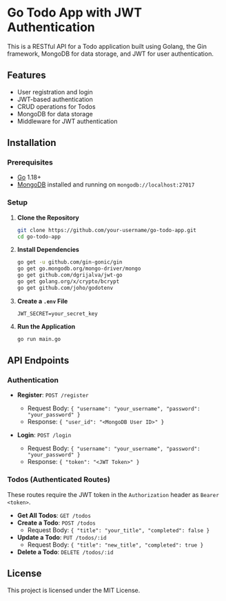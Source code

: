 # Go Todo App with JWT Authentication

This is a RESTful API for a Todo application built using Golang, the Gin framework, MongoDB for data storage, and JWT for user authentication.

## Features

- User registration and login
- JWT-based authentication
- CRUD operations for Todos
- MongoDB for data storage
- Middleware for JWT authentication

## Installation

### Prerequisites

- [Go](https://golang.org/) 1.18+
- [MongoDB](https://www.mongodb.com/) installed and running on `mongodb://localhost:27017`

### Setup

1. **Clone the Repository**

    ```bash
    git clone https://github.com/your-username/go-todo-app.git
    cd go-todo-app
    ```

2. **Install Dependencies**

    ```bash
    go get -u github.com/gin-gonic/gin
    go get go.mongodb.org/mongo-driver/mongo
    go get github.com/dgrijalva/jwt-go
    go get golang.org/x/crypto/bcrypt
    go get github.com/joho/godotenv
    ```

3. **Create a `.env` File**

    ```plaintext
    JWT_SECRET=your_secret_key
    ```

4. **Run the Application**

    ```bash
    go run main.go
    ```

## API Endpoints

### Authentication

- **Register**: `POST /register`
  - Request Body: `{ "username": "your_username", "password": "your_password" }`
  - Response: `{ "user_id": "<MongoDB User ID>" }`

- **Login**: `POST /login`
  - Request Body: `{ "username": "your_username", "password": "your_password" }`
  - Response: `{ "token": "<JWT Token>" }`

### Todos (Authenticated Routes)

These routes require the JWT token in the `Authorization` header as `Bearer <token>`.

- **Get All Todos**: `GET /todos`
- **Create a Todo**: `POST /todos`
  - Request Body: `{ "title": "your_title", "completed": false }`
- **Update a Todo**: `PUT /todos/:id`
  - Request Body: `{ "title": "new_title", "completed": true }`
- **Delete a Todo**: `DELETE /todos/:id`

## License

This project is licensed under the MIT License.